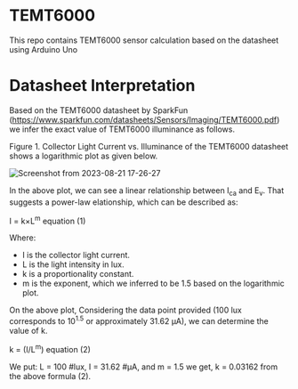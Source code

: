 # TEMT6000
This repo contains TEMT6000 sensor calculation based on the datasheet using Arduino Uno

# Datasheet Interpretation

Based on the TEMT6000 datasheet by SparkFun (https://www.sparkfun.com/datasheets/Sensors/Imaging/TEMT6000.pdf) we infer the exact value of TEMT6000 illuminance as follows.

Figure 1. Collector Light Current vs. Illuminance of the TEMT6000 datasheet shows a logarithmic plot as given below.

![Screenshot from 2023-08-21 17-26-27](https://github.com/ParthaPRay/TEMT6000/assets/1689639/6c47f4e7-e6fd-4d25-b4b5-26beb0129442)

In the above plot, we can see a linear relationship between I<sub>ca</sub> and E<sub>v</sub>. That suggests a power-law elationship, which can be described as:

I = k×L<sup>m</sup>         equation (1)

Where:
* I is the collector light current.
* L is the light intensity in lux.
* k is a proportionality constant.
* m is the exponent, which we inferred to be 1.5 based on the logarithmic plot.

On the above plot, Considering the data point provided (100 lux corresponds to 10<sup>1.5</sup> or approximately 31.62 µA), we can determine the value of k.

k = (I/L<sup>m</sup>)     equation (2)

We put: L = 100  #lux, I = 31.62 #µA, and m = 1.5 
we get, k = 0.03162 from the above formula (2).
 



